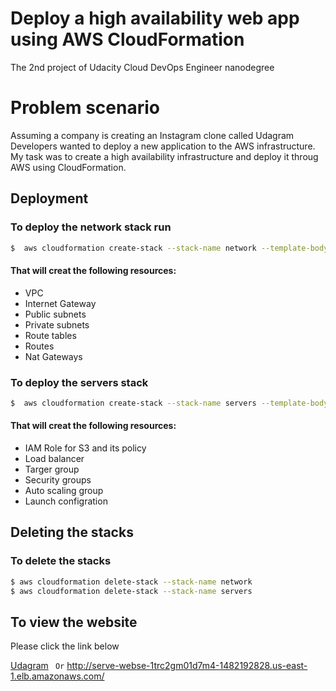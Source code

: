
# Deploy a high availability web app using AWS CloudFormation

The 2nd project of Udacity Cloud DevOps Engineer nanodegree

# Problem scenario
Assuming a company is creating an Instagram clone called Udagram
Developers wanted to deploy a new application to the AWS infrastructure.\
My task was to create a high availability infrastructure and deploy it throug AWS using CloudFormation.


## Deployment

### To deploy the network stack run

```bash
$  aws cloudformation create-stack --stack-name network --template-body file://udagram-network.yml --parameters file://udagram-parameters.json --region=us-east-1
```
#### That will creat the following resources:
* VPC
* Internet Gateway
* Public subnets
* Private subnets
* Route tables
* Routes
* Nat Gateways
### To deploy the servers stack
```bash
$  aws cloudformation create-stack --stack-name servers --template-body file://udagram-servers.yml --parameters file://servers-parameters.json --region=us-east-1 --capabilities "CAPABILITY_IAM" "CAPABILITY_NAMED_IAM"
```
#### That will creat the following resources:
* IAM Role for S3 and its policy
* Load balancer
* Targer group
* Security groups
* Auto scaling group
* Launch configration
## Deleting the stacks
### To delete the stacks


```bash
$ aws cloudformation delete-stack --stack-name network
$ aws cloudformation delete-stack --stack-name servers
```

## To view the website 
Please click the link below

[Udagram](http://serve-webse-1trc2gm01d7m4-1482192828.us-east-1.elb.amazonaws.com/) `` Or`` http://serve-webse-1trc2gm01d7m4-1482192828.us-east-1.elb.amazonaws.com/
